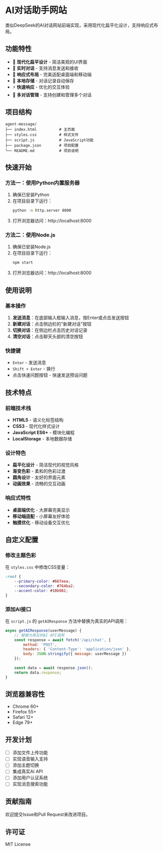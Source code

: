 # AI对话助手网站

类似DeepSeek的AI对话网站前端实现，采用现代化扁平化设计，支持响应式布局。

## 功能特性

- 🎨 **现代化扁平设计** - 简洁美观的UI界面
- 💬 **实时对话** - 支持消息发送和接收
- 📱 **响应式布局** - 完美适配桌面端和移动端
- 💾 **本地存储** - 对话记录自动保存
- ⚡ **快速响应** - 优化的交互体验
- 🔄 **多对话管理** - 支持创建和管理多个对话

## 项目结构

```
agent-message/
├── index.html          # 主页面
├── styles.css          # 样式文件
├── script.js           # JavaScript功能
├── package.json        # 项目配置
└── README.md           # 项目说明
```

## 快速开始

### 方法一：使用Python内置服务器

1. 确保已安装Python
2. 在项目目录下运行：
   ```bash
   python -m http.server 8000
   ```
3. 打开浏览器访问：http://localhost:8000

### 方法二：使用Node.js

1. 确保已安装Node.js
2. 在项目目录下运行：
   ```bash
   npm start
   ```
3. 打开浏览器访问：http://localhost:8000

## 使用说明

### 基本操作

1. **发送消息**：在底部输入框输入消息，按Enter或点击发送按钮
2. **新建对话**：点击侧边栏的"新建对话"按钮
3. **切换对话**：在侧边栏点击历史对话记录
4. **清空对话**：点击聊天头部的清空按钮

### 快捷键

- `Enter` - 发送消息
- `Shift + Enter` - 换行
- 点击快速问题按钮 - 快速发送预设问题

## 技术特点

### 前端技术栈
- **HTML5** - 语义化标签结构
- **CSS3** - 现代化样式设计
- **JavaScript ES6+** - 模块化编程
- **LocalStorage** - 本地数据存储

### 设计特色
- **扁平化设计** - 简洁现代的视觉风格
- **渐变色彩** - 柔和的色彩过渡
- **圆角设计** - 友好的界面元素
- **动画效果** - 流畅的交互动画

### 响应式特性
- **桌面端优化** - 大屏幕完美显示
- **移动端适配** - 小屏幕友好体验
- **触摸优化** - 移动设备交互优化

## 自定义配置

### 修改主题色彩
在 `styles.css` 中修改CSS变量：

```css
:root {
    --primary-color: #667eea;
    --secondary-color: #764ba2;
    --accent-color: #10b981;
}
```

### 添加AI接口
在 `script.js` 的 `getAIResponse` 方法中替换为真实的API调用：

```javascript
async getAIResponse(userMessage) {
    // 替换为真实的AI API调用
    const response = await fetch('/api/chat', {
        method: 'POST',
        headers: { 'Content-Type': 'application/json' },
        body: JSON.stringify({ message: userMessage })
    });
    
    const data = await response.json();
    return data.response;
}
```

## 浏览器兼容性

- Chrome 60+
- Firefox 55+
- Safari 12+
- Edge 79+

## 开发计划

- [ ] 添加文件上传功能
- [ ] 实现语音输入支持
- [ ] 添加主题切换
- [ ] 集成真实AI API
- [ ] 添加用户认证系统
- [ ] 实现消息搜索功能

## 贡献指南

欢迎提交Issue和Pull Request来改进项目。

## 许可证

MIT License